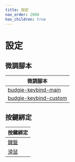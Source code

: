 ```yaml
---
title: 設定
nav_order: 2000
has_children: true
---
```



# 設定


## 微調腳本

| 微調腳本 |
| --- |
| [budgie-keybind-main](https://github.com/samwhelp/ubuntu-budgie-adjustment/tree/main/prototype/main/budgie-config/part/budgie-keybind-main) |
| [budgie-keybind-custom](https://github.com/samwhelp/ubuntu-budgie-adjustment/tree/main/prototype/main/budgie-config/part/budgie-keybind-custom) |


## 按鍵綁定

| 按鍵綁定 |
| --- |
| [鍵盤](https://samwhelp.github.io/note-about-ubuntu-budgie/read/config/keybind.html) |
| [滑鼠](https://samwhelp.github.io/note-about-ubuntu-budgie/read/config/mousebind.html) |
